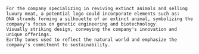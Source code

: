     For the company specializing in reviving extinct animals and selling luxury meat, a potential logo could incorporate elements such as:
	DNA strands forming a silhouette of an extinct animal, symbolizing the company's focus on genetic engineering and biotechnology.
	Visually striking design, conveying the company's innovation and unique offerings.
	Earthy tones used to reflect the natural world and emphasize the company's commitment to sustainability.

